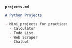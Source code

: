 
**`projects.md`**
```markdown
# Python Projects

- Mini projects for practice:
  - Calculator
  - Todo List
  - Web Scraper
  - Chatbot
